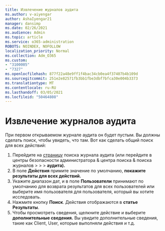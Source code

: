 ```yaml
---
title: Извлечение журналов аудита
ms.author: v-aiyengar
author: AshaIyengar21
manager: dansimp
ms.date: 02/26/2021
ms.audience: Admin
ms.topic: article
ms.service: o365-administration
ROBOTS: NOINDEX, NOFOLLOW
localization_priority: Normal
ms.collection: Adm_O365
ms.custom:
- "3100005"
- "7327"
ms.openlocfilehash: 877f22a48e9ff1f4bac34cb0ea4f37407b4b109d
ms.sourcegitcommit: 251e2e82571fb3bb1fbe3dbf7bfca30e004b3373
ms.translationtype: MT
ms.contentlocale: ru-RU
ms.lasthandoff: 03/05/2021
ms.locfileid: "50464808"
---
```

# <a name="retrieve-the-audit-logs"></a>Извлечение журналов аудита

При первом открываемом журнале аудита он будет пустым. Вы должны сделать поиск, чтобы увидеть, что там. Вот как сделать общий поиск для всех действий:

1. Перейдите на [страницу](https://protection.office.com/#/unifiedauditlog) поиска журнала аудита (или перейдите в центры безопасности администратора & центра поиска & поиска журналов  >    >    >  **аудита).**
1. В поле **Действия** примите значение по умолчанию, **покажите результаты для всех действий.**
1. Укажите диапазон дат, и в поле **Пользователи** принимают по умолчанию для возврата результатов для всех пользователей или выберите имя пользователя для пользователя, который вы хотите исследовать.
1. Нажмите кнопку **Поиск**. Действия отображаются в **статье Результаты**.
1. Чтобы просмотреть сведения, щелкните действие и выберите **дополнительные сведения.** Вы увидите дополнительные сведения, такие как Client, User, которые выполняли действия и т.д.
